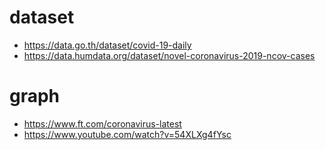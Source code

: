 # dataset
 - https://data.go.th/dataset/covid-19-daily
 - https://data.humdata.org/dataset/novel-coronavirus-2019-ncov-cases

# graph
 - https://www.ft.com/coronavirus-latest
 - https://www.youtube.com/watch?v=54XLXg4fYsc

